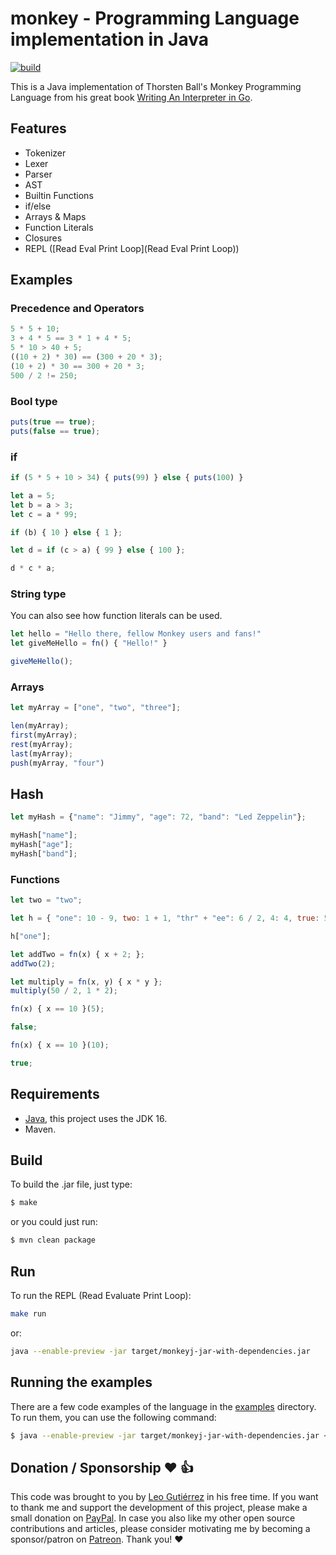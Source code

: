# monkey - Programming Language implementation in Java

[![build](https://github.com/leogtzr/monkeylangj/actions/workflows/build.yml/badge.svg)](https://github.com/leogtzr/monkeylangj/actions/workflows/build.yml)

This is a Java implementation of Thorsten Ball's Monkey Programming Language from his great book 
[Writing An Interpreter in Go](https://interpreterbook.com/).

## Features

* Tokenizer
* Lexer
* Parser
* AST
* Builtin Functions
* if/else
* Arrays & Maps
* Function Literals
* Closures
* REPL ([Read Eval Print Loop](Read Eval Print Loop))

## Examples

### Precedence and Operators

```js
5 * 5 + 10;
3 + 4 * 5 == 3 * 1 + 4 * 5;
5 * 10 > 40 + 5;
((10 + 2) * 30) == (300 + 20 * 3);
(10 + 2) * 30 == 300 + 20 * 3;
500 / 2 != 250;
```

### Bool type

```js
puts(true == true);
puts(false == true);
```

### if
```js
if (5 * 5 + 10 > 34) { puts(99) } else { puts(100) }
```

```js
let a = 5;
let b = a > 3;
let c = a * 99;

if (b) { 10 } else { 1 };

let d = if (c > a) { 99 } else { 100 };

d * c * a;
```

### String type
You can also see how function literals can be used.
```js
let hello = "Hello there, fellow Monkey users and fans!"
let giveMeHello = fn() { "Hello!" }

giveMeHello();
```

### Arrays

```js
let myArray = ["one", "two", "three"];

len(myArray);
first(myArray);
rest(myArray);
last(myArray);
push(myArray, "four")
```

## Hash

```js
let myHash = {"name": "Jimmy", "age": 72, "band": "Led Zeppelin"};

myHash["name"];
myHash["age"];
myHash["band"];
```

### Functions

```js
let two = "two";

let h = { "one": 10 - 9, two: 1 + 1, "thr" + "ee": 6 / 2, 4: 4, true: 5, false: 6};

h["one"];
```

```js
let addTwo = fn(x) { x + 2; };
addTwo(2);

let multiply = fn(x, y) { x * y };
multiply(50 / 2, 1 * 2);

fn(x) { x == 10 }(5);

false;

fn(x) { x == 10 }(10);

true;

```

## Requirements

- [Java](https://openjdk.java.net/projects/jdk/16/), this project uses the JDK 16.
- Maven.

## Build

To build the .jar file, just type:
```bash
$ make
```
or you could just run:
```bash
$ mvn clean package
```

## Run

To run the REPL (Read Evaluate Print Loop):

```bash
make run
```

or:
```bash
java --enable-preview -jar target/monkeyj-jar-with-dependencies.jar
```

## Running the examples

There are a few code examples of the language in the [examples](./tree/main/examples) directory. To run them, you
can use the following command:

```bash
$ java --enable-preview -jar target/monkeyj-jar-with-dependencies.jar < examples/strings/concat1.mnk
```

## Donation / Sponsorship ❤️ 👍

This code was brought to you by [Leo Gutiérrez](https://github.com/leogtzr) in his free time. If you want to thank me and support the development of this project, please make a small donation on [PayPal](https://www.paypal.me/leogtzr). In case you also like my other open source contributions and articles, please consider motivating me by becoming a sponsor/patron on [Patreon](https://www.patreon.com/leogtzr). Thank you! ❤️


